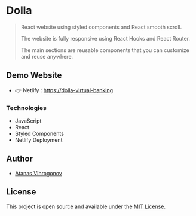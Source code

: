# Dolla

> React website using styled components and React smooth scroll.
>
> The website is fully responsive using React Hooks and React Router. 
> 
> The main sections are reusable components that you can customize and reuse anywhere.

## Demo Website
- 👉 Netlify : [https://dolla-virtual-banking](https://dolla-virtual-bank.netlify.app/)

### Technologies
- JavaScript
- React
- Styled Components
- Netlify Deployment

## Author
- [Atanas Vihrogonov](https://avihrogonov.co.uk)

## License
This project is open source and available under the [MIT License](LICENSE).
